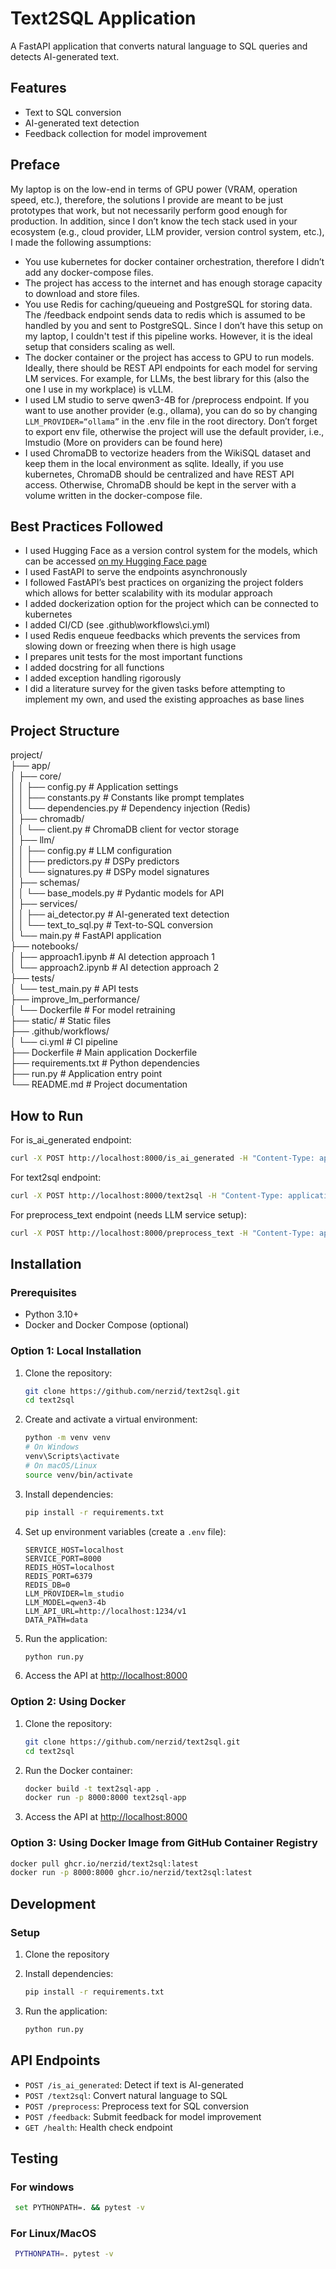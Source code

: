 # Text2SQL Application

A FastAPI application that converts natural language to SQL queries and detects AI-generated text.

## Features

- Text to SQL conversion
- AI-generated text detection
- Feedback collection for model improvement

## Preface

My laptop is on the low-end in terms of GPU power (VRAM, operation speed, etc.), therefore, the solutions I provide are meant to be just prototypes that work, but not necessarily perform good enough for production.
In addition, since I don’t know the tech stack used in your ecosystem (e.g., cloud provider, LLM provider, version control system, etc.), I made the following assumptions:

- You use kubernetes for docker container orchestration, therefore I didn’t add any docker-compose files.
- The project has access to the internet and has enough storage capacity to download and store files.
- You use Redis for caching/queueing and PostgreSQL for storing data. The /feedback endpoint sends data to redis which is assumed to be handled by you and sent to PostgreSQL. Since I don’t have this setup on my laptop, I couldn't test if this pipeline works. However, it is the ideal setup that considers scaling as well.
- The docker container or the project has access to GPU to run models. Ideally, there should be REST API endpoints for each model for serving LM services. For example, for LLMs, the best library for this (also the one I use in my workplace) is vLLM.
- I used LM studio to serve qwen3-4B for /preprocess endpoint. If you want to use another provider (e.g., ollama), you can do so by changing `LLM_PROVIDER=“ollama”` in the .env file in the root directory. Don’t forget to export env file, otherwise the project will use the default provider, i.e., lmstudio (More on providers can be found here)
- I used ChromaDB to vectorize headers from the WikiSQL dataset and keep them in the local environment as sqlite. Ideally, if you use kubernetes, ChromaDB should be centralized and have REST API access. Otherwise, ChromaDB should be kept in the server with a volume written in the docker-compose file.

## Best Practices Followed

- I used Hugging Face as a version control system for the models, which can be accessed [on my Hugging Face page](https://huggingface.co/nerzid)
- I used FastAPI to serve the endpoints asynchronously  
- I followed FastAPI’s best practices on organizing the project folders which allows for better scalability with its modular approach  
- I added dockerization option for the project which can be connected to kubernetes  
- I added CI/CD (see .github\workflows\ci.yml)  
- I used Redis enqueue feedbacks which prevents the services from slowing down or freezing when there is high usage  
- I prepares unit tests for the most important functions  
- I added docstring for all functions  
- I added exception handling rigorously  
- I did a literature survey for the given tasks before attempting to implement my own, and used the existing approaches as base lines  

## Project Structure

project/  
├── app/  
│ ├── core/  
│ │ ├── config.py # Application settings  
│ │ ├── constants.py # Constants like prompt templates  
│ │ └── dependencies.py # Dependency injection (Redis)  
│ ├── chromadb/  
│ │ └── client.py # ChromaDB client for vector storage  
│ ├── llm/  
│ │ ├── config.py # LLM configuration  
│ │ ├── predictors.py # DSPy predictors  
│ │ └── signatures.py # DSPy model signatures  
│ ├── schemas/  
│ │ └── base_models.py # Pydantic models for API  
│ ├── services/  
│ │ ├── ai_detector.py # AI-generated text detection  
│ │ └── text_to_sql.py # Text-to-SQL conversion  
│ └── main.py # FastAPI application  
├── notebooks/  
│ ├── approach1.ipynb # AI detection approach 1  
│ └── approach2.ipynb # AI detection approach 2  
├── tests/  
│ └── test_main.py # API tests  
├── improve_lm_performance/  
│ └── Dockerfile # For model retraining  
├── static/ # Static files  
├── .github/workflows/  
│ └── ci.yml # CI pipeline  
├── Dockerfile # Main application Dockerfile  
├── requirements.txt # Python dependencies  
├── run.py # Application entry point  
└── README.md # Project documentation  

## How to Run

For is_ai_generated endpoint:

```bash
curl -X POST http://localhost:8000/is_ai_generated -H "Content-Type: application/json" -d "{\"text\": \"What is the format for South Australia?\"}"
```

For text2sql endpoint:

```bash
curl -X POST http://localhost:8000/text2sql -H "Content-Type: application/json" -d "{\"question\": \"Tell me what the notes are for South Australia\"}"
```

For preprocess_text endpoint (needs LLM service setup):

```bash
curl -X POST http://localhost:8000/preprocess_text -H "Content-Type: application/json" -d "{\"text\": \"who has the most goal?\"}"
```

## Installation

### Prerequisites

- Python 3.10+
- Docker and Docker Compose (optional)

### Option 1: Local Installation

1. Clone the repository:

   ```bash
   git clone https://github.com/nerzid/text2sql.git
   cd text2sql
   ```

2. Create and activate a virtual environment:

   ```bash
   python -m venv venv
   # On Windows
   venv\Scripts\activate
   # On macOS/Linux
   source venv/bin/activate
   ```

3. Install dependencies:

   ```bash
   pip install -r requirements.txt
   ```

4. Set up environment variables (create a `.env` file):

   ```
   SERVICE_HOST=localhost
   SERVICE_PORT=8000
   REDIS_HOST=localhost
   REDIS_PORT=6379
   REDIS_DB=0
   LLM_PROVIDER=lm_studio
   LLM_MODEL=qwen3-4b
   LLM_API_URL=http://localhost:1234/v1
   DATA_PATH=data
   ```

5. Run the application:

   ```bash
   python run.py
   ```

6. Access the API at <http://localhost:8000>

### Option 2: Using Docker

1. Clone the repository:

   ```bash
   git clone https://github.com/nerzid/text2sql.git
   cd text2sql
   ```

2. Run the Docker container:

   ```bash
   docker build -t text2sql-app .
   docker run -p 8000:8000 text2sql-app
   ```

3. Access the API at <http://localhost:8000>

### Option 3: Using Docker Image from GitHub Container Registry

```bash
docker pull ghcr.io/nerzid/text2sql:latest
docker run -p 8000:8000 ghcr.io/nerzid/text2sql:latest
```

## Development

### Setup

1. Clone the repository
2. Install dependencies:

   ```bash
   pip install -r requirements.txt
   ```

3. Run the application:

   ```bash
   python run.py
   ```

## API Endpoints

- `POST /is_ai_generated`: Detect if text is AI-generated
- `POST /text2sql`: Convert natural language to SQL
- `POST /preprocess`: Preprocess text for SQL conversion
- `POST /feedback`: Submit feedback for model improvement
- `GET /health`: Health check endpoint

## Testing

### For windows

```bash
 set PYTHONPATH=. && pytest -v
```

### For Linux/MacOS

```bash
 PYTHONPATH=. pytest -v
```
